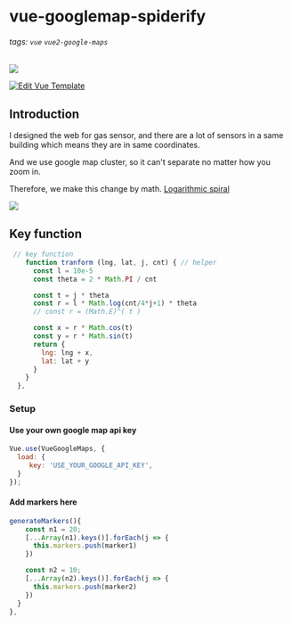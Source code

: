 # vue-googlemap-spiderify

###### tags:  `vue` `vue2-google-maps`


![](https://i.imgur.com/Cv18s6l.png)


[![Edit Vue Template](https://codesandbox.io/static/img/play-codesandbox.svg)](https://codesandbox.io/s/v6x046lwl0)

## Introduction

I designed the web for gas sensor, and there are a lot of sensors in a same building which means they are in same coordinates.

And we use google map cluster, so it can't separate no matter how you zoom in.

Therefore, we make this change by math.  [Logarithmic spiral](https://en.wikipedia.org/wiki/Logarithmic_spiral)

![](https://i.imgur.com/LRmtbmL.png)

## Key function

```javascript
 // key function
    function tranform (lng, lat, j, cnt) { // helper
      const l = 10e-5
      const theta = 2 * Math.PI / cnt

      const t = j * theta
      const r = l * Math.log(cnt/4*j+1) * theta
      // const r = (Math.E)^( t )

      const x = r * Math.cos(t)
      const y = r * Math.sin(t)
      return {
        lng: lng + x,
        lat: lat + y
      }
    }
  },
```

### Setup

#### Use your own google map api key

```javascript
Vue.use(VueGoogleMaps, {
  load: {
     key: 'USE_YOUR_GOOGLE_API_KEY',     
  }
});
```

#### Add markers here

```javascript
generateMarkers(){
    const n1 = 20;
    [...Array(n1).keys()].forEach(j => {
      this.markers.push(marker1)
    })

    const n2 = 10;
    [...Array(n2).keys()].forEach(j => {
      this.markers.push(marker2)
    })
  }
},
```
